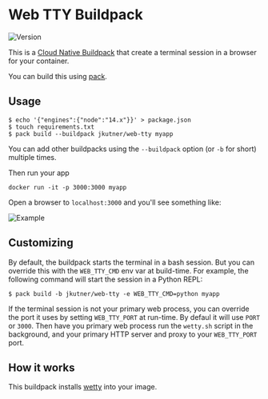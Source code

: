 # Web TTY Buildpack

![Version](https://img.shields.io/badge/dynamic/json?url=https://cnb-registry-api.herokuapp.com/api/v1/buildpacks/jkutner/web-tty&label=Version&query=$.latest.version)

This is a [Cloud Native Buildpack](https://buildpacks.io) that create a terminal session in a browser for your container.

You can build this using [pack](https://buildpacks.io/docs/tools/pack/).

## Usage

```
$ echo '{"engines":{"node":"14.x"}}' > package.json
$ touch requirements.txt
$ pack build --buildpack jkutner/web-tty myapp
```

You can add other buildpacks using the `--buildpack` option (or `-b` for short) multiple times.

Then run your app

```
docker run -it -p 3000:3000 myapp
```

Open a browser to `localhost:3000` and you'll see something like:

![Example](./assets/web-tty.png)

## Customizing

By default, the buildpack starts the terminal in a bash session. But you can override this with the `WEB_TTY_CMD` env var at build-time. For example, the following command will start the session in a Python REPL:

```
$ pack build -b jkutner/web-tty -e WEB_TTY_CMD=python myapp
```

If the terminal session is not your primary web process, you can override the port it uses by setting `WEB_TTY_PORT` at run-time. By defaul it will use `PORT` or `3000`. Then have you primary web process run the `wetty.sh` script in the background, and your primary HTTP server and proxy to your `WEB_TTY_PORT` port.

## How it works

This buildpack installs [wetty](https://github.com/butlerx/wetty) into your image.
